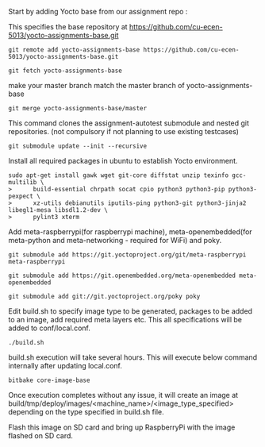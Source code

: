 Start by adding Yocto base from our assignment repo : 

This specifies the base repository at https://github.com/cu-ecen-5013/yocto-assignments-base.git 
````
git remote add yocto-assignments-base https://github.com/cu-ecen-5013/yocto-assignments-base.git
````

````
git fetch yocto-assignments-base
````

make your master branch match the master branch of yocto-assignments-base
````
git merge yocto-assignments-base/master
````
This command clones the assignment-autotest submodule and nested git repositories. (not compulsory if not planning to use existing testcases)
````
git submodule update --init --recursive
````

Install all required packages in ubuntu to establish Yocto environment.
````
sudo apt-get install gawk wget git-core diffstat unzip texinfo gcc-multilib \
>      build-essential chrpath socat cpio python3 python3-pip python3-pexpect \
>      xz-utils debianutils iputils-ping python3-git python3-jinja2 libegl1-mesa libsdl1.2-dev \
>      pylint3 xterm
````

Add meta-raspberrypi(for raspberrypi machine), meta-openembedded(for meta-python and meta-networking - required for WiFi) and poky.
````
git submodule add https://git.yoctoproject.org/git/meta-raspberrypi meta-raspberrypi
````
````
git submodule add https://git.openembedded.org/meta-openembedded meta-openembedded
````
````
git submodule add git://git.yoctoproject.org/poky poky
````

Edit build.sh to specify image type to be generated, packages to be added to an image, add required meta layers etc. This all specifications will be added to conf/local.conf.

````
./build.sh
````

build.sh execution will take several hours. This will execute below command internally after updating local.conf.
````
bitbake core-image-base
````
Once execution completes without any issue, it will create an image at build/tmp/deploy/images/<machine_name>/<image_type_specified> depending on the type specified in build.sh file.

Flash this image on SD card and bring up RaspberryPi with the image flashed on SD card.
